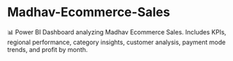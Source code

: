 # Madhav-Ecommerce-Sales
📊 Power BI Dashboard analyzing Madhav Ecommerce Sales.  Includes KPIs, regional performance, category insights, customer analysis, payment mode trends, and profit by month. 
